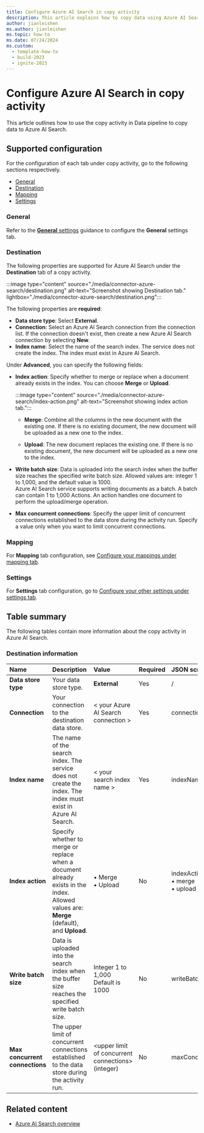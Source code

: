 ```yaml
---
title: Configure Azure AI Search in copy activity
description: This article explains how to copy data using Azure AI Search.
author: jianleishen
ms.author: jianleishen
ms.topic: how-to
ms.date: 07/24/2024
ms.custom:
  - template-how-to
  - build-2023
  - ignite-2023
---
```


# Configure Azure AI Search in copy activity

This article outlines how to use the copy activity in Data pipeline to copy data to Azure AI Search.

## Supported configuration

For the configuration of each tab under copy activity, go to the following sections respectively.

- [General](#general)  
- [Destination](#destination)
- [Mapping](#mapping)
- [Settings](#settings)

### General

Refer to the [**General** settings](activity-overview.md#general-settings) guidance to configure the **General** settings tab.

### Destination

The following properties are supported for Azure AI Search under the **Destination** tab of a copy activity.

:::image type="content" source="./media/connector-azure-search/destination.png" alt-text="Screenshot showing Destination tab." lightbox="./media/connector-azure-search/destination.png":::

The following properties are **required**:

- **Data store type**: Select **External**.
- **Connection**:  Select an Azure AI Search connection from the connection list. If the connection doesn't exist, then create a new Azure AI Search connection by selecting **New**.
- **Index name**: Select the name of the search index. The service does not create the index. The index must exist in Azure AI Search.

Under **Advanced**, you can specify the following fields:

- **Index action**: Specify whether to merge or replace when a document already exists in the index. You can choose **Merge** or **Upload**.

    :::image type="content" source="./media/connector-azure-search/index-action.png" alt-text="Screenshot showing index action tab.":::

  - **Merge**: Combine all the columns in the new document with the existing one. If there is no existing document, the new document will be uploaded as a new one to the index.

  - **Upload**: The new document replaces the existing one. If there is no existing document, the new document will be uploaded as a new one to the index.

- **Write batch size**: Data is uploaded into the search index when the buffer size reaches the specified write batch size. Allowed values are: integer 1 to 1,000, and the default value is 1000. <br>
Azure AI Search service supports writing documents as a batch. A batch can contain 1 to 1,000 Actions. An action handles one document to perform the upload/merge operation.

- **Max concurrent connections**: Specify the upper limit of concurrent connections established to the data store during the activity run. Specify a value only when you want to limit concurrent connections.

### Mapping

For **Mapping** tab configuration, see [Configure your mappings under mapping tab](copy-data-activity.md#configure-your-mappings-under-mapping-tab).

### Settings

For **Settings** tab configuration, go to [Configure your other settings under settings tab](copy-data-activity.md#configure-your-other-settings-under-settings-tab).

## Table summary

The following tables contain more information about the copy activity in Azure AI Search.

### Destination information

|Name |Description |Value|Required |JSON script property |
|:---|:---|:---|:---|:---|
|**Data store type**|Your data store type.|**External**|Yes|/|
|**Connection** |Your connection to the destination data store.|\< your Azure AI Search connection >|Yes|connection|
|**Index name**|The name of the search index. The service does not create the index. The index must exist in Azure AI Search.| \< your search index name > |Yes |indexName|
|**Index action**|Specify whether to merge or replace when a document already exists in the index. <br>Allowed values are: **Merge** (default), and **Upload**.|• Merge<br>• Upload|No|indexAction:<br>• merge<br>• upload |
|**Write batch size**|Data is uploaded into the search index when the buffer size reaches the specified write batch size.|Integer 1 to 1,000<br> Default is 1000|No|writeBatchSize|
|**Max concurrent connections**|The upper limit of concurrent connections established to the data store during the activity run.|\<upper limit of concurrent connections><br>(integer)|No |maxConcurrentConnections|

## Related content

- [Azure AI Search overview](connector-azure-search-overview.md)
